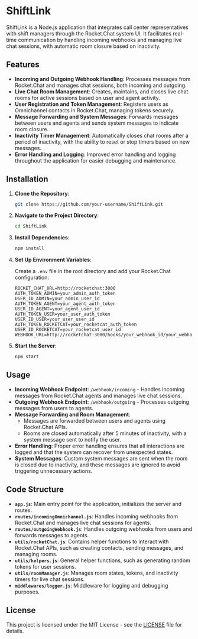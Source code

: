 # ShiftLink

ShiftLink is a Node.js application that integrates call center representatives with shift managers through the Rocket.Chat system UI. It facilitates real-time communication by handling incoming webhooks and managing live chat sessions, with automatic room closure based on inactivity.

## Features

- **Incoming and Outgoing Webhook Handling**: Processes messages from Rocket.Chat and manages chat sessions, both incoming and outgoing.
- **Live Chat Room Management**: Creates, maintains, and closes live chat rooms for active sessions based on user and agent activity.
- **User Registration and Token Management**: Registers users as Omnichannel contacts in Rocket.Chat, managing tokens securely.
- **Message Forwarding and System Messages**: Forwards messages between users and agents and sends system messages to indicate room closure.
- **Inactivity Timer Management**: Automatically closes chat rooms after a period of inactivity, with the ability to reset or stop timers based on new messages.
- **Error Handling and Logging**: Improved error handling and logging throughout the application for easier debugging and maintenance.

## Installation

1. **Clone the Repository**:

    ```bash
    git clone https://github.com/your-username/ShiftLink.git
    ```

2. **Navigate to the Project Directory**:

    ```bash
    cd ShiftLink
    ```

3. **Install Dependencies**:

    ```bash
    npm install
    ```

4. **Set Up Environment Variables**:

    Create a `.env` file in the root directory and add your Rocket.Chat configuration:

    ```env
    ROCKET_CHAT_URL=http://rocketchat:3000
    AUTH_TOKEN_ADMIN=your_admin_auth_token
    USER_ID_ADMIN=your_admin_user_id
    AUTH_TOKEN_AGENT=your_agent_auth_token
    USER_ID_AGENT=your_agent_user_id
    AUTH_TOKEN_USER=your_user_auth_token
    USER_ID_USER=your_user_user_id
    AUTH_TOKEN_ROCKETCAT=your_rocketcat_auth_token
    USER_ID_ROCKETCAT=your_rocketcat_user_id
    WEBHOOK_URL=http://rocketchat:3000/hooks/your_webhook_id/your_webhook_token
    ```

5. **Start the Server**:

    ```bash
    npm start
    ```

## Usage

- **Incoming Webhook Endpoint**: `/webhook/incoming` - Handles incoming messages from Rocket.Chat agents and manages live chat sessions.
- **Outgoing Webhook Endpoint**: `/webhook/outgoing` - Processes outgoing messages from users to agents.
- **Message Forwarding and Room Management**:
  - Messages are forwarded between users and agents using Rocket.Chat APIs.
  - Rooms are closed automatically after 5 minutes of inactivity, with a system message sent to notify the user.
- **Error Handling**: Proper error handling ensures that all interactions are logged and that the system can recover from unexpected states.
- **System Messages**: Custom system messages are sent when the room is closed due to inactivity, and these messages are ignored to avoid triggering unnecessary actions.

## Code Structure

- **`app.js`**: Main entry point for the application, initializes the server and routes.
- **`routes/incomingOmnichannel.js`**: Handles incoming webhooks from Rocket.Chat and manages live chat sessions for agents.
- **`routes/outgoingWebhook.js`**: Handles outgoing webhooks from users and forwards messages to agents.
- **`utils/rocketChat.js`**: Contains helper functions to interact with Rocket.Chat APIs, such as creating contacts, sending messages, and managing rooms.
- **`utils/helpers.js`**: General helper functions, such as generating random tokens for user sessions.
- **`utils/roomManager.js`**: Manages room states, tokens, and inactivity timers for live chat sessions.
- **`middlewares/logger.js`**: Middleware for logging and debugging purposes.

## License

This project is licensed under the MIT License - see the [LICENSE](LICENSE) file for details.
